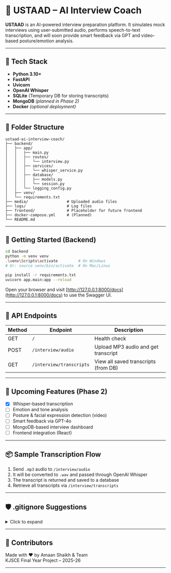 # 🤖 USTAAD – AI Interview Coach

**USTAAD** is an AI-powered interview preparation platform. It simulates mock interviews using user-submitted audio, performs speech-to-text transcription, and will soon provide smart feedback via GPT and video-based posture/emotion analysis.

---

## 🧠 Tech Stack

- **Python 3.10+**
- **FastAPI**
- **Uvicorn**
- **OpenAI Whisper**
- **SQLite** (Temporary DB for storing transcripts)
- **MongoDB** *(planned in Phase 2)*
- **Docker** *(optional deployment)*

---

## 📁 Folder Structure

```
ustaad-ai-interview-coach/
├── backend/
│   ├── app/
│   │   ├── main.py
│   │   ├── routes/
│   │   │   └── interview.py
│   │   ├── services/
│   │   │   └── whisper_service.py
│   │   ├── database/
│   │   │   ├── models.py
│   │   │   └── session.py
│   │   └── logging_config.py
│   ├── venv/
│   └── requirements.txt
├── media/                 # Uploaded audio files
├── logs/                  # Log files
├── frontend/              # Placeholder for future frontend
├── docker-compose.yml     # (Planned)
└── README.md
```

---

## 🚀 Getting Started (Backend)

```bash
cd backend
python -m venv venv
.\venv\Scripts\activate         # On Windows
# Or: source venv/bin/activate  # On Mac/Linux

pip install -r requirements.txt
uvicorn app.main:app --reload
```

Open your browser and visit [http://127.0.0.1:8000/docs](http://127.0.0.1:8000/docs) to use the Swagger UI.

---

## 📡 API Endpoints

| Method | Endpoint                 | Description                          |
|--------|--------------------------|--------------------------------------|
| GET    | `/`                      | Health check                         |
| POST   | `/interview/audio`       | Upload MP3 audio and get transcript  |
| GET    | `/interview/transcripts` | View all saved transcripts (from DB) |

---

## 🔮 Upcoming Features (Phase 2)

- [x] Whisper-based transcription
- [ ] Emotion and tone analysis
- [ ] Posture & facial expression detection (video)
- [ ] Smart feedback via GPT-4o
- [ ] MongoDB-based interview dashboard
- [ ] Frontend integration (React)

---

## 📦 Sample Transcription Flow

1. Send `.mp3` audio to `/interview/audio`
2. It will be converted to `.wav` and passed through OpenAI Whisper
3. The transcript is returned and saved to a database
4. Retrieve all transcripts via `/interview/transcripts`

---

## 🛡️ .gitignore Suggestions

<details>
<summary>Click to expand</summary>

```gitignore
# Python
__pycache__/
*.pyc
*.pyo
*.pyd
venv/
.env

# FastAPI & Logs
logs/
media/

# Node/React (frontend)
node_modules/
build/

# VS Code & OS
.vscode/
.DS_Store
Thumbs.db
```

</details>

---

## 👥 Contributors

Made with ❤️ by Amaan Shaikh & Team  
KJSCE Final Year Project – 2025-26

---
